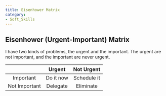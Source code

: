 ```yaml
---
title: Eisenhower Matrix
category:
- Soft_Skills
---
```


## Eisenhower (Urgent-Important) Matrix 

I have two kinds of problems, the urgent and the important. The urgent are not important, and the important are never urgent.

|                                       | Urgent                     | Not Urgent            |
|:--------------------:|:--------------------:|:--------------------:|
| Important              | Do it now                | Schedule it             |
|  Not Important    | Delegate                 | Eliminate                 |
